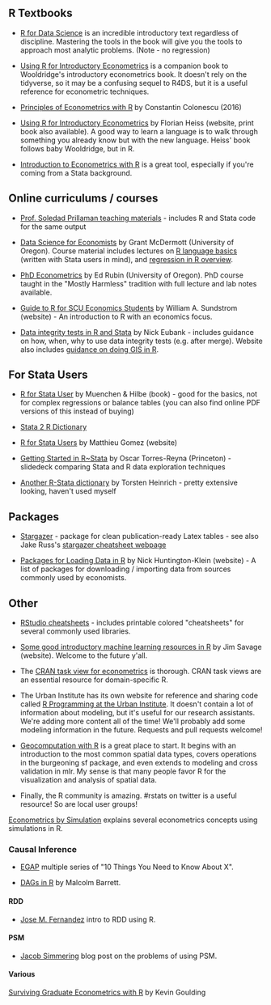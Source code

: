 ## R Textbooks
* [R for Data Science](https://r4ds.had.co.nz/) is an incredible introductory text regardless of discipline. Mastering the tools in the book will give you the tools to approach most analytic problems. (Note - no regression)

* [Using R for Introductory Econometrics](http://www.urfie.net/) is a companion book to Wooldridge's introductory econometrics book. It doesn't rely on the tidyverse, so it may be a confusing sequel to R4DS, but it is a useful reference for econometric techniques.

* [Principles of Econometrics with R](https://bookdown.org/ccolonescu/RPoE4/) by Constantin Colonescu (2016)

* [Using R for Introductory Econometrics](http://www.urfie.net/) by Florian Heiss (website, print book also available). A good way to learn a language is to walk through something you already know but with the new language. Heiss' book follows baby Wooldridge, but in R.

* [Introduction to Econometrics with R](https://www.econometrics-with-r.org/) is a great tool, especially if you're coming from a Stata background.


## Online curriculums / courses

* [Prof. Soledad Prillaman teaching materials](https://www.soledadprillaman.com/teaching-materials) - includes R and Stata code for the same output

* [Data Science for Economists](https://github.com/uo-ec607/lectures) by Grant McDermott (University of Oregon). Course material includes lectures on [R language basics](https://raw.githack.com/uo-ec607/lectures/master/04-rlang/04-rlang.html) (written with Stata users in mind), and [regression in R overview](https://raw.githack.com/uo-ec607/lectures/master/08-regression/08-regression.html).

* [PhD Econometrics](https://github.com/edrubin/EC525S19) by Ed Rubin (University of Oregon). PhD course taught in the "Mostly Harmless" tradition with full lecture and lab notes available.

* [Guide to R for SCU Economics Students](https://rpubs.com/wsundstrom/home) by William A. Sundstrom (website) - An introduction to R with an economics focus.

* [Data integrity tests in R and Stata](http://www.nickeubank.com/data-integrity-tests-r/) by Nick Eubank - includes guidance on how, when, why to use data integrity tests (e.g. after merge). Website also includes [guidance on doing GIS in R](http://www.nickeubank.com/gis-in-r/).


## For Stata Users
* [R for Stata User](https://www.amazon.com/R-Stata-Users-Statistics-Computing/dp/1441913173) by Muenchen & Hilbe (book) - good for the basics, not for complex regressions or balance tables (you can also find online PDF versions of this instead of buying)

* [Stata 2 R Dictionary](https://github.com/EconometricsBySimulation/RStata/wiki/Dictionary:-Stata-to-R)

* [R for Stata Users](https://www.matthieugomez.com/statar/index.html) by Matthieu Gomez (website)

* [Getting Started in R~Stata](https://dss.princeton.edu/training/RStata.pdf) by Oscar Torres-Reyna (Princeton) - slidedeck comparing Stata and R data exploration techniques

* [Another R-Stata dictionary](http://www.torsten-heinrich.com/blog/R-Stata.pdf) by Torsten Heinrich - pretty extensive looking, haven't used myself

## Packages
* [Stargazer](https://cran.r-project.org/web/packages/stargazer/stargazer.pdf) - package for clean publication-ready Latex tables - see also Jake Russ's [stargazer cheatsheet webpage](https://www.jakeruss.com/cheatsheets/stargazer/)

* [Packages for Loading Data in R](http://nickchk.com/econometrics.html#Rdata) by Nick Huntington-Klein (website) - A list of packages for downloading / importing data from sources commonly used by economists.


## Other

* [RStudio cheatsheets](https://www.rstudio.com/resources/cheatsheets/) - includes printable colored "cheatsheets" for several commonly used libraries.

* [Some good introductory machine learning resources in R](https://modernstatisticalworkflow.blogspot.com/2018/01/some-good-introductory-machine-learning.html) by Jim Savage (website). Welcome to the future y'all.

* The [CRAN task view for econometrics](https://cran.r-project.org/web/views/Econometrics.html) is thorough. CRAN task views are an essential resource for domain-specific R.

* The Urban Institute has its own website for reference and sharing code called [R Programming at the Urban Institute](https://ui-research.github.io/r-at-urban/). It doesn't contain a lot of information about modeling, but it's useful for our research assistants. We're adding more content all of the time! We'll probably add some modeling information in the future. Requests and pull requests welcome!

* [Geocomputation with R](https://geocompr.robinlovelace.net/) is a great place to start. It begins with an introduction to the most common spatial data types, covers operations in the burgeoning sf package, and even extends to modeling and cross validation in mlr. My sense is that many people favor R for the visualization and analysis of spatial data.

* Finally, the R community is amazing. #rstats on twitter is a useful resource! So are local user groups!


[Econometrics by Simulation](http://www.econometricsbysimulation.com/p/r.html) explains several econometrics concepts using simulations in R.


### Causal Inference


* [EGAP](https://egap.org/list-methods-guides) multiple series of "10 Things You Need to Know About X".

* [DAGs in R](https://cran.r-project.org/web/packages/ggdag/vignettes/intro-to-dags.html) by Malcolm Barrett.


#### RDD  

* [Jose M. Fernandez](https://rpubs.com/cuborican/RDD) intro to RDD using R.  


#### PSM  
* [Jacob Simmering](http://jacobsimmering.com/2015/04/15/PropensityScoreModels/) blog post on the problems of using PSM.  

#### Various  

[Surviving Graduate Econometrics with R](https://thetarzan.wordpress.com/category/surviving-graduate-econometrics-with-r/) by Kevin Goulding  
